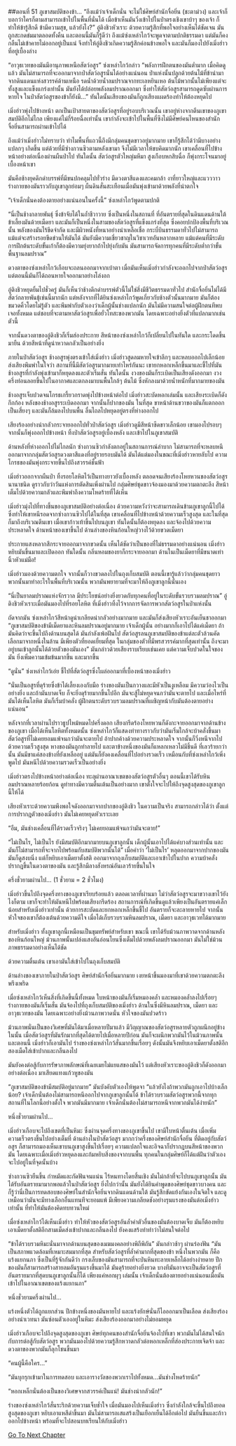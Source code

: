 ##ตอนที่ 51 ภูเขาสมบัติของข้า…
“ถึงแม้ว่าเจ้าเด็กนั่น จะไม่ใช่ศิษย์สำนักจื่อยิ่น (ชะตาม่วง) และเจ้าก็บอกว่าใครก็ตามสามารถเข้าไปในพื้นที่นั่นได้ เมื่อข้าเห็นมันวิ่งเข้าไปในป่าตรงเชิงเขาบ้าๆ ของเจ้า ก็ทำให้ข้ารู้สึกดี ข้ามีความสุข, แล้วยังไง?” อู๋ติงชิวหัวเราะ ด้วยความรู้สึกที่พอใจอย่างเห็นได้ชัดเจน มันถูกสะกดข่มมาตลอดทั้งคืน และตอนนี้มันก็รู้ดีว่า ถึงแม้ซ่งเหล่าไกว้จะพูดจาตามปกติธรรมดา แต่มันก็คงกลืนไม่เข้าคายไม่ออกอยู่เป็นแน่ จึงทำให้อู๋ติงชิวเกิดความรู้สึกค่อนข้างพอใจ และมันก็มองไปยังเมิ่งฮ่าวที่อยู่เบื้องล่าง

“อาวุธเวทของมันมีอานุภาพเหนือสัตว์อสูร” ซ่งเหล่าไกว้กล่าว “พลังการฝึกตนของมันต่ำมาก เมื่อคิดดูแล้ว มันไม่สามารถที่จะออกมาจากป่าสัตว์อสูรนั่นได้อย่างแน่นอน ป่าแห่งนั้นปลูกด้วยต้นไม้ที่ข้านำมาจากดินแดนแห่งสวรรค์ด้านเหนือ รดน้ำด้วยน้ำลมปราณจากทะเลหยินเหอ ต้นไม้พวกนั้นไม่เพียงแต่จะทั้งสูงและแข็งแกร่งเท่านั้น มันยังได้ปล่อยพลังลมปราณออกมา ซึ่งทำให้สัตว์อสูรสามารถดูดซับผ่านการหายใจ ในป่าสัตว์อสูรของข้าก็ยังมี…” ทันใดนั้นเสียงของมันก็ถูกเสียงแผดร้องทำให้ต้องหยุดไป

เมิ่งฮ่าวพุ่งไปข้างหน้า ตกเป็นเป้าสายตาของสัตว์อสูรที่อยู่รอบบริเวณนั้น เขาอยู่ห่างจากตีนเขาของภูเขาสมบัติอีกไม่ไกล เพียงแค่ไม่กี่ร้อยฉื่อเท่านั้น เขากำลังจะเข้าไปในพื้นที่ซึงไม่มีศิษย์คนไหนของสำนักจื่อยิ่นสามารถผ่านเข้าไปได้

ถึงแม้ว่าเมิ่งฮ่าวไม่ทราบว่า ทำไมพื้นที่แถวนี้ถึงมีกลุ่มคนชุดขาวอยู่มากมาย เขาก็รู้สึกได้ว่ามีบางอย่างแปลกๆ เกิดขึ้น แต่ด้วยที่มีซ่างกวนซิวตามหลังเขามา จึงไม่มีเวลาให้ขบคิดมากนัก เขาเคลื่อนที่ไปข้างหน้าอย่างต่อเนื่องผ่านผืนป่าไป ทันใดนั้น สัตว์อสูรตัวใหญ่มหึมา สูงเกือบหกสิบฉื่อ ก็พุ่งกระโจนมาอยู่เบื้องหน้าเขา

มันคือช้างยุคดึกดำบรรพ์ที่มีขนปกคลุมไปทั่วร่าง มีดวงตาสีแดงและคมกล้า งาที่ยาวใหญ่และแวววาว ร่างกายของมันราวกับภูเขาลูกย่อมๆ ผืนดินสั่นสะเทือนเมื่อมันพุ่งเข้ามาด้วยพลังที่น่าตกใจ

“เจ้าเด็กนั่นคงต้องตายอย่างแน่นอนในครั้งนี้” ซ่งเหล่าไกว้พูดตามปกติ 

“นี่เป็นช้างกลายพันธุ์ ซึ่งข้าจับได้ในถ้ำชีวาวาย ซึ่งเป็นหนึ่งในสถานที่ ที่อันตรายที่สุดในดินแดนด้านใต้ ข้าเลี้ยงมันด้วยเม็ดยา และมันก็เป็นหนึ่งในสามของสัตว์อสูรที่แข็งแกร่งที่สุด ซึ่งคอยปกป้องพื้นที่บริเวณนั้น พลังของมันไร้ขีดจำกัด และมีผิวหนังที่หนาอย่างน่าเหลือเชื่อ กระบี่บินธรรมดาทั่วไปไม่สามารถแม้แต่จะสร้างรอยขีดข่วนให้มันได้ มันยังมีความเชี่ยวชาญในวิชาเวทอันหลากหลาย แม้แต่คนที่มีระดับการฝึกต้นระดับขั้นเก้าก็ต้องมีความยุ่งยากถ้าไปยุ่งกับมัน มันสามารถจัดการทุกคนที่มีระดับต่ำกว่าขั้นพื้นฐานลมปราณ”

ดวงตาของซ่งเหล่าไกว้เกือบจะถลนออกมาจากเบ้าตา เมื่อมันเห็นเมิ่งฮ่าวกำลังจะออกไปจากป่าสัตว์อสูร แต่ตอนนี้มันก็ได้ถอนหายใจออกมาอย่างโล่งอก

อู๋ติงชิวหยุดยิ้มไปชั่วครู่ มันก็เห็นว่าช้างดึกดำบรรพ์ตัวนี้ไม่ใช่สิ่งมีชีวิตธรรมดาทั่วไป สำนักจื่อยิ่นไม่ได้มีสัตว์กลายพันธุ้เช่นนี้มากนัก แต่หลังจากที่ได้ยินซ่งเหล่าไกว้พูดเกี่ยวกับช้างตัวนั้นมากมาย มันก็ต้องขมวดคิ้วโดยไม่รู้ตัว และพึมพำกับตัวเองว่าเด็กผู้นั้นช่างแปลกนัก มันไม่มีความสนใจต่อผู้ฝึกตนทีพบเจอทั้งหมด แต่ชอบที่จะตามหาสัตว์อสูรเพื่อยั่วโทสะของพวกมัน โดยเฉพาะอย่างยิ่งตัวที่แปลกมากเช่นตัวนี้

จากนั้นดวงตาของอู๋ติงชิวก็เริ่มส่องประกาย สีหน้าของซ่งเหล่าไกว้ก็เปลี่ยนไปในทันใด และกระโดดขึ้นมายืน ด้วยสีหน้าที่ดูน่าหวาดกลัวเป็นอย่างยิ่ง

ภายในป่าสัตว์อสูร ช้างอสูรพุ่งตรงเข้าใส่เมิ่งฮ่าว เมิ่งฮ่าวสูดลมหายใจเข้าลึกๆ และหลบออกไปเล็กน้อย ส่งเสียงพึมพำในใจว่า สถานที่นี้มีสัตว์อสูรมากมายเท่าไหร่กันนะ เขายกหอกเหล็กขึ้นมาและชี้ไปที่มัน ช้างอสูรที่กำลังพุ่งเข้ามาก็หยุดลงและตัวเริ่มสั่น ทันใดนั้น งวงของมันก็ระเบิดเป็นเสียงดังออกมา งวงครึ่งท่อนลอยขึ้นไปในอากาศและตกลงมาบนพื้นใกล้ๆ ต้นไม้ ซึ่งหักลงมาด้วยน้ำหนักที่มากมายของมัน

ช้างอสูรเจ็บปวดจนโกรธเกรี้ยวกราดพุ่งไปข้างหน้าต่อไป เมิ่งฮ่าวสะบัดหอกเล่มนั้น และเสียงระเบิดก็ดังกึกก้อง หลังของช้างอสูรระเบิดออกมา จากนั้นก็ปากของมัน ในที่สุด ขาหน้าด้านขวาของมันก็แตกออกเป็นเสี่ยงๆ และมันก็ล้มลงไปบนพื้น ลื่นไถลไปหยุดอยู่ตรงที่ห่างออกไป

เสียงร้องอย่างน่ากลัวกระจายออกไปทั่วป่าสัตว์อสูร เมิ่งฮ่าวดูมีสีหน้าซีดขาวเล็กน้อย เขามองไปรอบๆ จากนั้นก็พุ่งออกไปข้างหน้า ทิ้งป่าสัตว์อสูรอยู่เบื้องหลัง และเข้าไปในภูเขาสมบัติ

ด้านหลังที่ห่างออกไปไม่ไกลนัก ซ่างกวนซิวกำลังตกอยู่ในสถานการณ์ลำบาก ไม่สามารถที่จะหลบหนีออกมาจากกลุ่มสัตว์อสูรดวงตาสีแดงที่อยู่รายรอบมันได้ มันได้แต่มองในขณะที่เมิ่งฮ่าวหายลับไป ความโกรธของมันพุ่งกระจายขึ้นไปถึงสวรรค์ชั้นฟ้า

เมิ่งฮ่าวออกจากผืนป่า ทิ้งรอยโลหิตไว้เป็นทางยาวยังเบื้องหลัง ตลอดจนเสียงร้องโหยหวนของสัตว์อสูรนานาชนิด ดูราวกับว่าวันแห่งการตัดสินเพิ่งผ่านไป กลุ่มศิษย์ชุดขาวจ้องมองมาด้วยความตกตะลึง สีหน้าเต็มไปด้วยความกลัวและพึมพำถึงความโหดร้ายที่ได้เห็น

เมิ่งฮ่าวมุ่งไปที่ทางขึ้นของภูเขาสมบัติอย่างต่อเนื่อง ด้วยความหวังว่าจะสามารถเดินข้ามภูเขาลูกนี้ไปได้ ซึ่งทำให้เขาหนีรอดจากซ่างกวนซิวไปได้ในที่สุด เขาเคลื่อนที่ไปข้างหน้าด้วยความเร็วสูงสุด และในที่สุดก็มาถึงบริเวณตีนเขา เมื่อเขาก้าวเท้าขึ้นไปบนภูเขา ทันใดนั้นก็ต้องหยุดลง และจ้องไปด้วยความประหลาดใจ ด้านหน้าของเขาขึ้นไป ด้านล่างของหินก้อนใหญ่วางไว้ด้วยขวดเม็ดยา

ประกายแสงหลากสีกระจายออกมาจากขวดนั้น เห็นได้ชัดว่าเป็นของที่ไม่ธรรมดาอย่างแน่นอน เมิ่งฮ่าวหยิบมันขึ้นมาและเปิดออก ทันใดนั้น กลิ่นหอมของยาก็กระจายออกมา ด้านในเป็นเม็ดยาที่มีขนาดเท่านิ้วหัวแม่มือ!

เมิ่งฮ่าวมองด้วยความตกใจ จากนั้นก็วางขวดลงไปในถุงเก็บสมบัติ ตอนนี้เขารู้แล้วว่ากลุ่มคนชุดยาวพวกนั้นมาทำอะไรในพื้นที่บริเวณนั้น พวกมันพยายามที่จะมาให้ถึงภูเขาลูกนี้นั่นเอง

“นี่เป็นยาลมปราณแห่งจักรวาล มีประโยชน์อย่างยิ่งยวดกับทุกคนที่อยู่ในระดับขั้นรวบรวมลมปราณ” อู๋ติงชิวหัวเราะเมื่อมันมองไปที่รอยโลหิต ที่เมิ่งฮ่าวทิ้งไว้จากการจัดการพวกสัตว์อสูรในป่าแห่งนั้น

ถัดจากมัน ซ่งเหล่าไกว้สีหน้าดูน่าเกลียดน่ากลัวอย่างมากมาย และมันก็ส่งเสียงหัวเราะอันเย็นชาออกมา “ภูเขาสมบัติของข้ามีเม็ดยาและหินลมปราณอยู่มากมาย เจ้าเด็กผู้นั้น อย่างมากก็เอาไปได้แค่เม็ดยา ถ้ามันคิดว่าจะขึ้นไปถึงด้านบนสุดได้ มันกำลังเพ้อฝันไป สัตว์อสูรลนภูเขาสมบัติของข้าแต่ละตัวล้วนคัดเลือกมาจากหนึ่งในล้าน มีเพียงตัวที่ยอดเยี่ยมที่สุด ในกลุ่มของตัวที่มีพรสวรรค์มากที่สุดเท่านั้น ถึงจะมาอยู่บนเข้าลูกนั้นได้ด้วยตัวของมันเอง” มันกล่าวด้วยเสียงราบเรียบเช่นเคย แต่ความเจ็บปวดในใจของมัน ยิ่งเพิ่มความเข้มข้นมากขึ้น และมากขึ้น

“ดูนั่น” ซ่งเหล่าไกว้เอ่ย ชี้ไปที่สัตว์อสูรซึ่งโผล่ออกมาที่เบื้องหน้าของเมิ่งฮ่าว

“นั่นเป็นอสูรที่ดุร้ายซึ่งข้าได้เลี้ยงเองกับมือ ร่างของมันเป็นกวางและมีหัวเป็นงูเหลือม มีความว่องไวเป็นอย่างยิ่ง และถ้ามันบาดเจ็บ ก็จะยิ่งดุร้ายมากขึ้นไปอีก มันจะสู้ไม่หยุดจนกว่ามันจะตายไป และเมื่อไหร่ที่มันได้เห็นโลหิต มันก็เริ่มบ้าคลั่ง ผู้ฝึกตนระดับรวบรวมลมปราณที่เผชิญหน้ากับมันต้องตายอย่างแน่นอน”

หลังจากที่เวลาผ่านไปราวธูปไหม้หมดไปครึ่งดอก เสียงกรีดร้องโหยหวนก็ดังกะจายออกมาจากด้านข้างของภูเขา เมื่อได้เห็นโลหิตทั้งหมดนั้น ซ่งเหล่าไกว้ก็แสดงท่าทางราวกับว่ามันเริ่มใกล้จะบ้าคลั่งขึ้นมา สัตว์อสูรที่ไม่เคยยอมแพ้จนกว่ามันจะตายไป อ้าปากค้างด้วยความประหลาดใจ จากนั้นก็วิ่งหนีจากไปด้วยความเร็วสูงสุด หางของมันถูกทำลายไป และตาข้างหนึ่งของมันก็แหลกเหลวไม่มีชิ้นดี ที่เลวร้ายกว่านั้น มันมีขาแค่สองข้างที่ยังเหลืออยู่ แต่มันก็ยังคงเคลื่อนที่ไปอย่างรวดเร็ว เหมือนกับที่ซ่งเหล่าไกว้เพิ่งพูดไป มันหนีไปด้วยความรวดเร็วเป็นอย่างยิ่ง

เมิ่งฮ่าวตรงไปข้างหน้าอย่างต่อเนื่อง ทะลุผ่านอาณาเขตของสัตว์อสูรตัวอื่นๆ ตอนนี้เขาได้รับหินลมปราณหลายร้อยก้อน ดูท่าทางมีความตื่นเต้นเป็นอย่างมาก เขาตั้งใจจะไปให้ถึงจุดสูงสุดของภูเขาลูกนี้ให้ได้

เสียงหัวเราะด้วยความพึงพอใจดังออกมาจากปากของอู๋ติงชิว ในความเป็นจริง สามารถกล่าวได้ว่า ตั้งแต่การปรากฎตัวของเมิ่งฮ่าว มันไม่เคยหยุดหัวเราะเลย

“อืม, มันช่างเคลื่อนที่ได้รวดเร็วจริงๆ ไม่เคยยอมแพ้จนกว่ามันจะตาย!”

“ไม่เป็นไร, ไม่เป็นไร ยังมีสมบัติอีกมากมายบนภูเขาลูกนั้น เด็กผู้นั้นเอาไปได้แค่บางส่วนเท่านั้น และมันก็ไม่สามารถที่จะจากไปพร้อมกับสมบัติพวกนั้นได้” เมื่อคำว่า ‘ไม่เป็นไร’ หลุดออกมาจากปากของมัน มันก็ดูสงบนิ่ง แต่ก็หยิบเอาเม็ดยาตั้งสติ ออกมาจากถุงเก็บสมบัติและเอาเข้าไปในปาก ความบ้าคลั่งปรากฎขึ้นในดวงตาของมัน และรู้สึกมีลางสังหรณ์อันเลวร้ายขึ้นในใจ

ครึ่งชั่วยามผ่านไป… (1 ชั่วยาม = 2 ชั่วโมง)

เมิ่งฮ่าวขึ้นไปถึงจุดครึ่งทางของภูเขาเรียบร้อยแล้ว ตลอดเวลาที่ผ่านมา ไม่ว่าสัตว์อสูรจะมาขวางเขาไว้ยังไงก็ตาม เขาก็จะทำให้มันหนีไปพร้อมเสียงกรีดร้อง สถานการณ์ที่เกิดขึ้นดูแล้วเพียงเป็นอันตรายแค่เล็กน้อยสำหรับเมิ่งฮ่าวเท่านั้น ด้วยการสะบัดและยกหอกเหล็กขึ้นชี้ไป อันตรายก็จะละลายหายไป จากนั้น หัวใจของเขาก็ต้องเต้นด้วยความดีใจ เมื่อได้เก็บรวบรวมหินลมปราณ, เม็ดยา และอาวุธเวทได้มากมาย

สำหรับเมิ่งฮ่าว ทั้งภูเขาลูกนี้เหมือนเป็นขุมทรัพย์สำหรับเขา ขณะนี้ เขาได้รับม้วนภาพวาดจากด้านหลังของหินก้อนใหญ่ ม้วนภาพนั้นเปล่งแสงอันอ่อนโยนซึ่งเต็มไปด้วยพลังลมปราณออกมา มันไม่ใช่ม้วนภาพธรรมดาอย่างเห็นได้ชัด

ด้วยความตื่นเต้น เขาเอามันใส่เข้าไปในถุงเก็บสมบัติ

ด้านล่างของเขาภายในป่าสัตว์อสูร ศิษย์สำนักจื่อยิ่นมากมาย เงยหน้าขึ้นมองมาที่เขาด้วยความตกตะลึงพรึงเพริด

เมื่อซ่งเหล่าไกว้เห็นสิ่งที่เกิดขึ้นนี้ทั้งหมด ใบหน้าของมันก็เริ่มหมองคล้ำ และหมองคล้ำลงไปเรื่อยๆ ร่างกายของมันก็เริ่มสั่น มันจ้องไปที่ถุงเก็บสมบัติของเมิ่งฮ่าว ด้านในซึ่งมีหินลมปราณ, เม็ดยา และอาวุธเวทของมัน โดยเฉพาะอย่างยิ่งม้วนภาพวาดนั่น หัวใจของมันปวดร้าว

ม้วนภาพนั่นเป็นของวิเศษที่มันได้มาเมื่อหลายปีมาแล้ว มีวิญญาณของสัตว์อสูรหลายตัวถูกผนึกอยู่ข้างในนั้น เมื่อสัตว์อสูรที่มันรักมากที่สุดได้ตายไปเมื่อหลายปีก่อน มันก็จะผนึกพวกมันไว้ในม้วนภาพนั้น และตอนนี้ เมิ่งฮ่าวก็เอามันไป ร่างของซ่งเหล่าไกว้สั่นมากขึ้นเรื่อยๆ ดังนั้นมันจึงหยิบเอาเม็ดยาตั้งสติอีกสองเม็ดใส่เข้าปากและกลืนลงไป

มันยังคงต่อสู้กับการรัษาภาพลักษณ์ที่เฉยเมยไม่แยแสของมันไว้ แต่เสียงหัวเราะของอู๋ติงชิวก็ดังออกมาอย่างต่อเนื่อง มาเสียดแทงแก้วหูของมัน

“ภูเขาสมบัติของข้ามีสมบัติอยู่มากมาย” มันบังคับตัวเองให้พูดจา “แล้วยังไงถ้าพวกมันถูกเอาไปบ้างเล็กน้อย? เจ้าเด็กนั่นต้องไม่สามารถหนีออกไปจากภูเขาลูกนั้นได้ ข้าได้รวบรวมสัตว์อสูรพวกนี้จากทุกสถานที่ในโลกนี้อย่างตั้งใจ พวกมันมีมากมาย เจ้าเด็กนั่นต้องไม่สามารถหนีจากพวกมันได้ง่ายนัก”

หนึ่งชั่วยามผ่านไป…

เมิ่งฮ่าวเกือบจะไปถึงเขตที่เป็นหิมะ ซึ่งผ่านจุดครึ่งทางของภูเขาขึ้นไป เขามีใบหน้าตื่นเต้น เมื่อเพิ่มความเร็วตรงขึ้นไปอย่างเต็มที่ ด้านล่างในป่าสัตว์อสูร มากกว่าครึ่งของศิษย์สำนักจื่อยิ่น ที่ติดอยู่กับสัตว์อสูร ก็สามารถมองเห็นเขาบนภูเขาสูงขึ้นไปเรื่อยๆ ความแปลกใจและอิจฉาก็ปรากฎบนสีหน้าของพวกมัน โดยเฉพาะเมื่อเมิ่งฮ่าวหยุดลงและก้มหยิบสิ่งของจากบนพื้น ทุกคนในกลุ่มศิษย์ก็ได้แต่ฝันว่าตัวเองจะไปอยู่ในที่จุดนั้นบ้าง

ซ่างกวนซิวยืนขึ้น กำหมัดและกัดฟันจนแน่น ไร้หนทางโดยสิ้นเชิง มันไม่กล้าที่จะไปบนภูเขาลูกนั้น มันได้รับอันตรายมามากพอแล้วในป่าสัตว์อสูร ยิ่งไปกว่านั้น มันยังได้ยินคำพูดของศิษย์ชุดขาวบางคน และก็รู้ว่านี่เป็นการทดสอบของศิษย์ในสำนักจื่อยิ่นจากดินแดนด้านใต้ มันรู้สึกขัดแย้งกันเองในจิตใจ และดูเหมือนว่ามันจะมีทางเลือกอื่นแทนทีจะยอมแพ้ มีเพียงความเกลียดชังอย่างรุนแรงของมันต่อเมิ่งฮ่าวเท่านั้น ที่ทำให้มันต้องคิดทบทวนใหม่

เมื่อซ่งเหล่าไกว้ได้เห็นเมิ่งฮ่าว ทำให้หัวของสัตว์อสูรอันล้ำค่าตัวอื่นของมันต้องบาดเจ็บ มันก็ต้องหยิบเอาเม็ดยาตั้งสติอีกสามเม็ดส่งเข้าปากและกลืนลงไป ยังคงแสร้งทำท่าว่าไม่สนใจต่อไป

“ข้าได้รวบรวมหิมะนั่นมาจากด้านบนสุดของเมฆมงคลอย่างพิถีพิถัน” มันกล่าวช้าๆ ผ่านร่องฟัน “มันเป็นสภาพแวดล้อมที่เหมาะสมมากที่สุด สำหรับสัตว์อสูรที่ล้ำค่ามากที่สุดของข้า หนึ่งในพวกมัน ก็คือ แร้งแยกนภา ซึ่งเป็นที่รู้จักกันดีว่า กรงเล็บของมันสามารถที่จะป่นหินทะลายเหล็กได้อย่างง่ายดาย ปีกของมันก็สามารถสร้างสายลมอันรุนแรงขึ้นมาได้ มันดุร้ายอย่างยิ่งยวด บางทีมันอาจจะเป็นสัตว์อสูรที่อันตรายมากที่สุดบนภูเขาลูกนั้นก็ได้ เพียงแค่หอกผุๆ เล่มนั้น เจ้าเด็กนั่นต้องตายอย่างแน่นอนเมื่อมันเข้าไปในอาณาเขตของแร้งแยกนภา”

หนึ่งชั่วยามครึ่งผ่านไป…

แร้งหนึ่งตัวได้ถูกแยกส่วน ปีกข้างหนึ่งของมันหายไป และแร้งยักษ์นั่นก็ไอออกมาเป็นเลือด ส่งเสียงร้องอย่างน่าเวทนา มันซ่อนตัวเองอยู่ในหิมะ ส่งเสียงร้องออกมาอย่างไม่ยอมหยุด

เมิ่งฮ่าวเกือบจะไปถึงจุดสูงสุดของภูเขา ศิษย์ทุกคนของสำนักจื่อยิ่นจ้องไปที่เขา พวกมันไม่ได้สนใจนักกับการต่อสู้กับสัตว์อสูร พวกมันมองไปด้วยความรู้สึกหวาดกลัวต่อหอกเหล็กที่ส่องประกายเจิดจ้า และดวงตาของพวกมันก็ลุกโชนขึ้นมา

“คนผู้นี้คือใคร…”

“มันบุกรุกเข้ามาในการทดสอบ และเอารางวัลของพวกเราไปทั้งหมด…มันช่างโหดร้ายนัก”

“หอกเหล็กนั่นต้องเป็นของวิเศษจากสวรรค์เป็นแน่! มันช่างน่ากลัวนัก!”

ร่างของซ่งเหล่าไกว้สั่นระริกด้วยความเจ็บช้ำใจ เมื่อมันมองไปเห็นเมิ่งฮ่าว ซึ่งกำลังใกล้จะขึ้นไปถึงยอดสูงสุดของภูเขา หยิบเอาแหสีดำขึ้นมา มันไม่สามารถเสแสร้งเป็นเยือกเย็นได้อีกต่อไป มันยืนขึ้นและก้าวออกไปข้างหน้า พร้อมที่จะไปสอนบทเรียนให้กับเมิ่งฮ่าว


[Go To Next Chapter]( ./52.md)